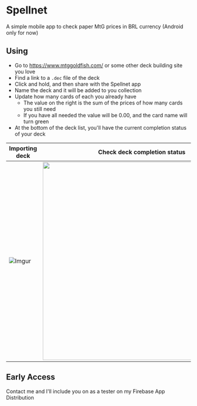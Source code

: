 # Spellnet

A simple mobile app to check paper MtG prices in BRL currency (Android only for now)

## Using

- Go to https://www.mtggoldfish.com/ or some other deck building site you love
- Find a link to a `.dec` file of the deck
- Click and hold, and then share with the Spellnet app
- Name the deck and it will be added to you collection
- Update how many cards of each you already have
  - The value on the right is the sum of the prices of how many cards you still need 
  - If you have all needed the value will be 0.00, and the card name will turn green
- At the bottom of the deck list, you'll have the current completion status of your deck

| Importing deck | Check deck completion status |
|---|---|
| ![Imgur](https://imgur.com/s0xXnRC.gif) | <img src="https://i.imgur.com/ZsCjHc0.jpg" width="540"/> | 

## Early Access

Contact me and I'll include you on as a tester on my Firebase App Distribution
